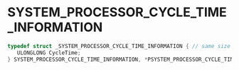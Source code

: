 # SYSTEM_PROCESSOR_CYCLE_TIME_INFORMATION

```C
typedef struct _SYSTEM_PROCESSOR_CYCLE_TIME_INFORMATION { // same size in both x86 and x64
   ULONGLONG CycleTime;                                                       // 0x000 0x000
} SYSTEM_PROCESSOR_CYCLE_TIME_INFORMATION, *PSYSTEM_PROCESSOR_CYCLE_TIME_INFORMATION;
```
